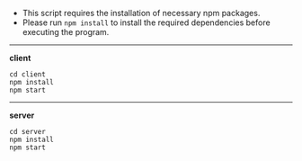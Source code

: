 - This script requires the installation of necessary npm packages.
- Please run `npm install` to install the required dependencies before executing the program.

---

**client**

```
cd client
npm install
npm start
```

---

**server**

```
cd server
npm install
npm start
```

